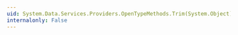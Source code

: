 ```yaml
---
uid: System.Data.Services.Providers.OpenTypeMethods.Trim(System.Object)
internalonly: False
---
```

